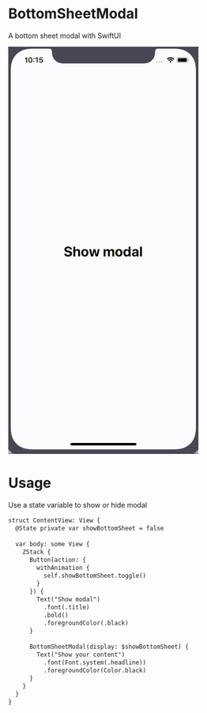 # BottomSheetModal
A bottom sheet modal with SwiftUI

![Bottom sheet modal Demo](Demo.gif)

# Usage

Use a state variable to show or hide modal

```
struct ContentView: View {
  @State private var showBottomSheet = false

  var body: some View {
    ZStack {
      Button(action: {
        withAnimation {
          self.showBottomSheet.toggle()
        }
      }) {
        Text("Show modal")
          .font(.title)
          .bold()
          .foregroundColor(.black)
      }

      BottomSheetModal(display: $showBottomSheet) {
        Text("Show your content")
          .font(Font.system(.headline))
          .foregroundColor(Color.black)
      }
    }
  }
}
```
